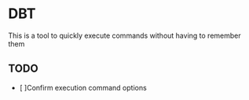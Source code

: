 # DBT

This is a tool to quickly execute commands without having to remember them

## TODO
- [ ]Confirm execution command options
